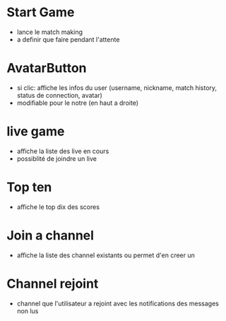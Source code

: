 # Start Game
- lance le match making 
- a definir que faire pendant l'attente

# AvatarButton
- si clic: affiche les infos du user (username, nickname, match history, status de connection, avatar)
- modifiable pour le notre (en haut a droite)

# live game
- affiche la liste des live en cours
- possiblité de joindre un live

# Top ten
- affiche le top dix des scores

# Join a channel
- affiche la liste des channel existants ou permet d'en creer un 

# Channel rejoint
- channel que l'utilisateur a rejoint avec les notifications des messages non lus


